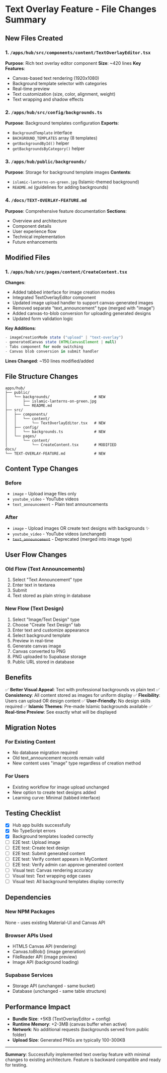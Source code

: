 # Text Overlay Feature - File Changes Summary

## New Files Created

### 1. `/apps/hub/src/components/content/TextOverlayEditor.tsx`

**Purpose**: Rich text overlay editor component
**Size**: ~420 lines
**Key Features**:

- Canvas-based text rendering (1920x1080)
- Background template selector with categories
- Real-time preview
- Text customization (size, color, alignment, weight)
- Text wrapping and shadow effects

### 2. `/apps/hub/src/config/backgrounds.ts`

**Purpose**: Background templates configuration
**Exports**:

- `BackgroundTemplate` interface
- `BACKGROUND_TEMPLATES` array (8 templates)
- `getBackgroundById()` helper
- `getBackgroundsByCategory()` helper

### 3. `/apps/hub/public/backgrounds/`

**Purpose**: Storage for background template images
**Contents**:

- `islamic-lanterns-on-green.jpg` (Islamic-themed background)
- `README.md` (guidelines for adding backgrounds)

### 4. `/docs/TEXT-OVERLAY-FEATURE.md`

**Purpose**: Comprehensive feature documentation
**Sections**:

- Overview and architecture
- Component details
- User experience flow
- Technical implementation
- Future enhancements

## Modified Files

### 1. `/apps/hub/src/pages/content/CreateContent.tsx`

**Changes**:

- Added tabbed interface for image creation modes
- Integrated TextOverlayEditor component
- Updated image upload handler to support canvas-generated images
- Removed separate "text_announcement" type (merged with "image")
- Added canvas-to-blob conversion for uploading generated designs
- Updated form validation logic

**Key Additions**:

```typescript
- imageCreationMode state ("upload" | "text-overlay")
- generatedCanvas state (HTMLCanvasElement | null)
- Tabs component for mode switching
- Canvas blob conversion in submit handler
```

**Lines Changed**: ~150 lines modified/added

## File Structure Changes

```
apps/hub/
├── public/
│   └── backgrounds/                    # NEW
│       ├── islamic-lanterns-on-green.jpg
│       └── README.md
├── src/
│   ├── components/
│   │   └── content/
│   │       └── TextOverlayEditor.tsx   # NEW
│   ├── config/
│   │   └── backgrounds.ts              # NEW
│   └── pages/
│       └── content/
│           └── CreateContent.tsx       # MODIFIED
docs/
└── TEXT-OVERLAY-FEATURE.md             # NEW
```

## Content Type Changes

### Before

- `image` - Upload image files only
- `youtube_video` - YouTube videos
- `text_announcement` - Plain text announcements

### After

- `image` - Upload images OR create text designs with backgrounds ✨
- `youtube_video` - YouTube videos (unchanged)
- ~~`text_announcement`~~ - Deprecated (merged into image type)

## User Flow Changes

### Old Flow (Text Announcements)

1. Select "Text Announcement" type
2. Enter text in textarea
3. Submit
4. Text stored as plain string in database

### New Flow (Text Design)

1. Select "Image/Text Design" type
2. Choose "Create Text Design" tab
3. Enter text and customize appearance
4. Select background template
5. Preview in real-time
6. Generate canvas image
7. Canvas converted to PNG
8. PNG uploaded to Supabase storage
9. Public URL stored in database

## Benefits

✅ **Better Visual Appeal**: Text with professional backgrounds vs plain text
✅ **Consistency**: All content stored as images for uniform display
✅ **Flexibility**: Users can upload OR design content
✅ **User-Friendly**: No design skills required
✅ **Islamic Themes**: Pre-made Islamic backgrounds available
✅ **Real-time Preview**: See exactly what will be displayed

## Migration Notes

### For Existing Content

- No database migration required
- Old text_announcement records remain valid
- New content uses "image" type regardless of creation method

### For Users

- Existing workflow for image upload unchanged
- New option to create text designs added
- Learning curve: Minimal (tabbed interface)

## Testing Checklist

- [x] Hub app builds successfully
- [x] No TypeScript errors
- [x] Background templates loaded correctly
- [ ] E2E test: Upload image
- [ ] E2E test: Create text design
- [ ] E2E test: Submit generated content
- [ ] E2E test: Verify content appears in MyContent
- [ ] E2E test: Verify admin can approve generated content
- [ ] Visual test: Canvas rendering accuracy
- [ ] Visual test: Text wrapping edge cases
- [ ] Visual test: All background templates display correctly

## Dependencies

### New NPM Packages

None - uses existing Material-UI and Canvas API

### Browser APIs Used

- HTML5 Canvas API (rendering)
- Canvas.toBlob() (image generation)
- FileReader API (image preview)
- Image API (background loading)

### Supabase Services

- Storage API (unchanged - same bucket)
- Database (unchanged - same table structure)

## Performance Impact

- **Bundle Size**: +5KB (TextOverlayEditor + config)
- **Runtime Memory**: +2-3MB (canvas buffer when active)
- **Network**: No additional requests (backgrounds served from public folder)
- **Upload Size**: Generated PNGs are typically 100-300KB

---

**Summary**: Successfully implemented text overlay feature with minimal changes to existing architecture. Feature is backward compatible and ready for testing.
